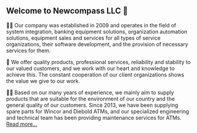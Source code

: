 ## Welcome to Newcompass LLC 👋

🙋‍♀️ Our company was established in 2009 and operates in the field of system integration, banking equipment solutions, organization automation solutions, equipment sales and services for all types of service organizations, their software development, and the provision of necessary services for them.

🌈 We offer quality products, professional services, reliability and stability to our valued customers, and we work with our heart and knowledge to achieve this. The constant cooperation of our client organizations shows the value we give to our work.

👩‍💻 Based on our many years of experience, we mainly aim to supply products that are suitable for the environment of our country and the general quality of our customers. Since 2013, we have been supplying spare parts for Wincor and Diebold ATMs, and our specialized engineering and technical team has been providing maintenance services for ATMs. [Read more...](https://newcompass.mn/about.html)
<!--

**Here are some ideas to get you started:**

🙋‍♀️ A short introduction - what is your organization all about?
🌈 Contribution guidelines - how can the community get involved?
👩‍💻 Useful resources - where can the community find your docs? Is there anything else the community should know?
🍿 Fun facts - what does your team eat for breakfast?
🧙 Remember, you can do mighty things with the power of [Markdown](https://docs.github.com/github/writing-on-github/getting-started-with-writing-and-formatting-on-github/basic-writing-and-formatting-syntax)
-->
